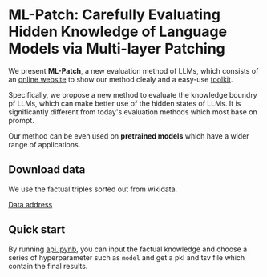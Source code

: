 # ML-Patch: Carefully Evaluating Hidden Knowledge of Language Models via Multi-layer Patching

We present **ML-Patch**, a new evaluation method of LLMs, which consists of an [online website](http://118.26.161.195:9622/#/) to show our method clealy and a easy-use [toolkit](https://github.com/Turingzero0/ML_Patch/blob/master/api.ipynb).

Specifically, we propose a new method to evaluate the knowledge boundry pf LLMs, which can make better use of the hidden states of LLMs. It is significantly different from today's evaluation methods which most base on prompt. 

Our method can be even used on **pretrained models** which have a wider range of applications.

## Download data

We use the factual triples sorted out from wikidata.

[Data address](https://github.com/PAIR-code/interpretability/tree/master/patchscopes/code/preprocessed_data/factual)

## Quick start

By running [api.ipynb](https://github.com/Turingzero0/ML_Patch/blob/master/api.ipynb), you can input the factual knowledge and choose a series of hyperparameter such as `model` and get a pkl and tsv file which contain the final results.

